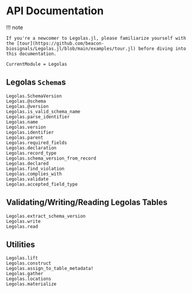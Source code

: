 # API Documentation

!!! note

    If you're a newcomer to Legolas.jl, please familiarize yourself with the [tour](https://github.com/beacon-biosignals/Legolas.jl/blob/main/examples/tour.jl) before diving into this documentation.

```@meta
CurrentModule = Legolas
```

## Legolas `Schema`s

```@docs
Legolas.SchemaVersion
Legolas.@schema
Legolas.@version
Legolas.is_valid_schema_name
Legolas.parse_identifier
Legolas.name
Legolas.version
Legolas.identifier
Legolas.parent
Legolas.required_fields
Legolas.declaration
Legolas.record_type
Legolas.schema_version_from_record
Legolas.declared
Legolas.find_violation
Legolas.complies_with
Legolas.validate
Legolas.accepted_field_type
```

## Validating/Writing/Reading Legolas Tables

```@docs
Legolas.extract_schema_version
Legolas.write
Legolas.read
```

## Utilities

```@docs
Legolas.lift
Legolas.construct
Legolas.assign_to_table_metadata!
Legolas.gather
Legolas.locations
Legolas.materialize
```
